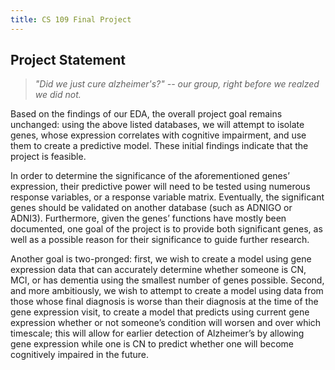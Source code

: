 ```yaml
---
title: CS 109 Final Project
---
```

## Project Statement

>*"Did we just cure alzheimer's?" -- our group, right before we realzed we did not.*

Based on the findings of our EDA, the overall project goal remains unchanged: using the above listed databases, we will attempt to isolate genes, whose expression correlates with cognitive impairment, and use them to create a predictive model. These initial findings indicate that the project is feasible. 

In order to determine the significance of the aforementioned genes’ expression, their predictive power will need to be tested using numerous response variables, or a response variable matrix. Eventually, the significant genes should be validated on another database (such as ADNIGO or ADNI3). Furthermore, given the genes’ functions have mostly been documented, one goal of the project is to provide both significant genes, as well as a possible reason for their significance to guide further research.

Another goal is two-pronged: first, we wish to create a model using gene expression data that can accurately determine whether someone is CN, MCI, or has dementia using the smallest number of genes possible. Second, and more ambitiously, we wish to attempt to create a model using data from those whose final diagnosis is worse than their diagnosis at the time of the gene expression visit, to create a model that predicts using current gene expression whether or not someone’s condition will worsen and over which timescale; this will allow for earlier detection of Alzheimer’s by allowing gene expression while one is CN to predict whether one will become cognitively impaired in the future.


